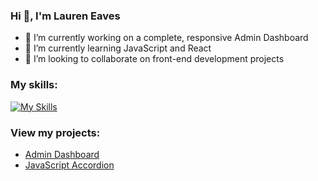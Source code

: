 ### Hi 👋, I'm Lauren Eaves

- 🔭 I’m currently working on a complete, responsive Admin Dashboard
- 🌱 I’m currently learning JavaScript and React
- 👯 I’m looking to collaborate on front-end development projects

### My skills:

[![My Skills](https://skills.thijs.gg/icons?i=js,html,css,java,py)](https://skills.thijs.gg)

### View my projects:
- [Admin Dashboard](https://github.com/laureneaves/admin_dashboard)
- [JavaScript Accordion](https://github.com/laureneaves/javascript_accordion)
